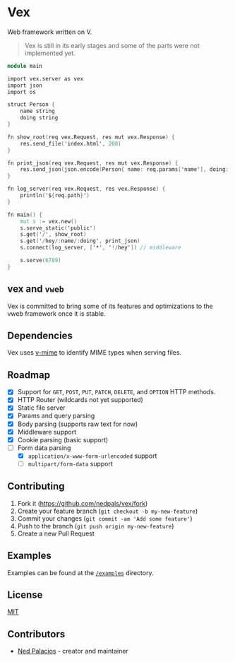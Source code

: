 # Vex
Web framework written on V.

> Vex is still in its early stages and some of the parts were not implemented yet.

```v
module main

import vex.server as vex
import json
import os

struct Person {
    name string
    doing string
}

fn show_root(req vex.Request, res mut vex.Response) {
    res.send_file('index.html', 200)  
}

fn print_json(req vex.Request, res mut vex.Response) {
    res.send_json(json.encode(Person{ name: req.params['name'], doing: req.params['doing'] }), 200)
}

fn log_server(req vex.Request, res vex.Response) {
    println('${req.path}')
}

fn main() {
    mut s := vex.new()
    s.serve_static('public')
    s.get('/', show_root)
    s.get('/hey/:name/:doing', print_json)
    s.connect(log_server, ['*', '!/hey']) // middleware

    s.serve(6789)
}
```

## vex and `vweb`
Vex is committed to bring some of its features and optimizations to the vweb framework once it is stable. 

## Dependencies
Vex uses [v-mime](https://github.com/nedpals/v-mime) to identify MIME types when serving files.

## Roadmap
- [X] Support for `GET`, `POST`, `PUT`, `PATCH`, `DELETE`, and `OPTION` HTTP methods.
- [x] HTTP Router (wildcards not yet supported)
- [x] Static file server
- [x] Params and query parsing
- [x] Body parsing (supports raw text for now)
- [x] Middleware support
- [x] Cookie parsing (basic support)
- [ ] Form data parsing
  - [x] `application/x-www-form-urlencoded` support
  - [ ] `multipart/form-data` support

## Contributing
1. Fork it (<https://github.com/nedpals/vex/fork>)
2. Create your feature branch (`git checkout -b my-new-feature`)
3. Commit your changes (`git commit -am 'Add some feature'`)
4. Push to the branch (`git push origin my-new-feature`)
5. Create a new Pull Request

## Examples
Examples can be found at the [`/examples`](/examples) directory.

## License
[MIT](LICENSE)

## Contributors

- [Ned Palacios](https://github.com/nedpals) - creator and maintainer
